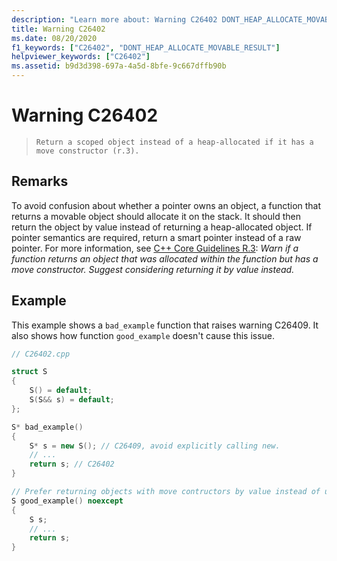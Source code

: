```yaml
---
description: "Learn more about: Warning C26402 DONT_HEAP_ALLOCATE_MOVABLE_RESULT"
title: Warning C26402
ms.date: 08/20/2020
f1_keywords: ["C26402", "DONT_HEAP_ALLOCATE_MOVABLE_RESULT"]
helpviewer_keywords: ["C26402"]
ms.assetid: b9d3d398-697a-4a5d-8bfe-9c667dffb90b
---
```

# Warning C26402

> `Return a scoped object instead of a heap-allocated if it has a move constructor (r.3).`

## Remarks

To avoid confusion about whether a pointer owns an object, a function that returns a movable object should allocate it on the stack. It should then return the object by value instead of returning a heap-allocated object. If pointer semantics are required, return a smart pointer instead of a raw pointer. For more information, see [C++ Core Guidelines R.3](https://github.com/isocpp/CppCoreGuidelines/blob/master/CppCoreGuidelines.md#Rr-ptr): *Warn if a function returns an object that was allocated within the function but has a move constructor. Suggest considering returning it by value instead.*

## Example

This example shows a `bad_example` function that raises warning C26409. It also shows how function `good_example` doesn't cause this issue.

```cpp
// C26402.cpp

struct S
{
    S() = default;
    S(S&& s) = default;
};

S* bad_example()
{
    S* s = new S(); // C26409, avoid explicitly calling new.
    // ...
    return s; // C26402
}

// Prefer returning objects with move contructors by value instead of unnecessarily heap-allocating the object.
S good_example() noexcept
{
    S s;
    // ...
    return s;
}
```
